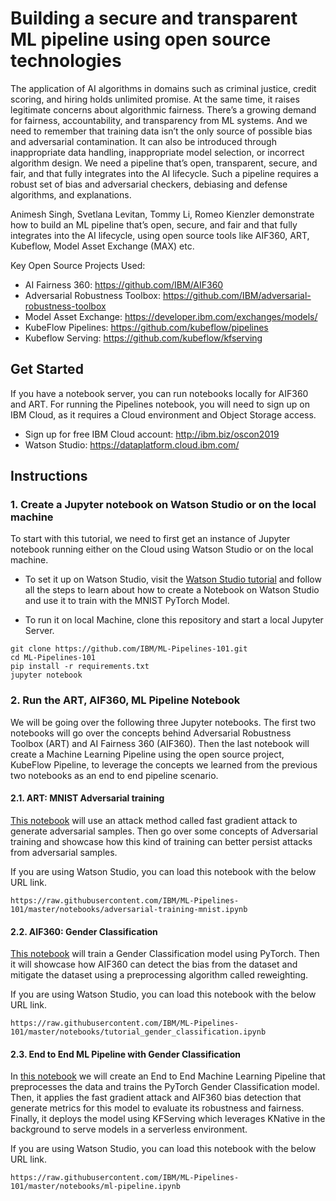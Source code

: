 # Building a secure and transparent ML pipeline using open source technologies
The application of AI algorithms in domains such as criminal justice, credit scoring, and hiring holds unlimited promise. At the same time, it raises legitimate concerns about algorithmic fairness. There’s a growing demand for fairness, accountability, and transparency from ML systems. And we need to remember that training data isn’t the only source of possible bias and adversarial contamination. It can also be introduced through inappropriate data handling, inappropriate model selection, or incorrect algorithm design. We need a pipeline that’s open, transparent, secure, and fair, and that fully integrates into the AI lifecycle. Such a pipeline requires a robust set of bias and adversarial checkers, debiasing and defense algorithms, and explanations.

Animesh Singh, Svetlana Levitan, Tommy Li, Romeo Kienzler demonstrate how to build an ML pipeline that’s open, secure, and fair and that fully integrates into the AI lifecycle, using open source tools like AIF360, ART, Kubeflow, Model Asset Exchange (MAX) etc.

Key Open Source Projects Used:

* AI Fairness 360: https://github.com/IBM/AIF360
* Adversarial Robustness Toolbox: https://github.com/IBM/adversarial-robustness-toolbox
* Model Asset Exchange: https://developer.ibm.com/exchanges/models/
* KubeFlow Pipelines: https://github.com/kubeflow/pipelines
* Kubeflow Serving: https://github.com/kubeflow/kfserving

## Get Started 
If you have a notebook server, you can run notebooks locally for AIF360 and ART. For running the Pipelines notebook, you will need to sign up on IBM Cloud, as it requires a Cloud environment and Object Storage access.

- Sign up for free IBM Cloud account: http://ibm.biz/oscon2019
- Watson Studio:  https://dataplatform.cloud.ibm.com/


## Instructions
### 1. Create a Jupyter notebook on Watson Studio or on the local machine
To start with this tutorial, we need to first get an instance of Jupyter notebook running either on the Cloud using Watson Studio or on the local machine. 

* To set it up on Watson Studio, visit the [Watson Studio tutorial](https://github.com/IBM/pytorch-on-watson-studio) and follow all the steps to learn about how to create a Notebook on Watson Studio and use it to train with the MNIST PyTorch Model.

* To run it on local Machine, clone this repository and start a local Jupyter Server.
```shell
git clone https://github.com/IBM/ML-Pipelines-101.git
cd ML-Pipelines-101
pip install -r requirements.txt
jupyter notebook
```

### 2. Run the ART, AIF360, ML Pipeline Notebook
We will be going over the following three Jupyter notebooks. The first two notebooks will 
go over the concepts behind Adversarial Robustness Toolbox (ART) and AI Fairness 360 (AIF360). Then the last notebook will create a Machine Learning Pipeline using the open source project,
KubeFlow Pipeline, to leverage the concepts we learned from the previous two notebooks as an end to end pipeline scenario. 

#### 2.1. ART: MNIST Adversarial training
[This notebook](notebooks/adversarial-training-mnist.ipynb) will use an attack method called fast gradient attack to generate adversarial samples. Then go over some 
concepts of Adversarial training and showcase how this kind of training can better persist attacks from adversarial samples.

If you are using Watson Studio, you can load this notebook with the below URL link.
```shell
https://raw.githubusercontent.com/IBM/ML-Pipelines-101/master/notebooks/adversarial-training-mnist.ipynb
```

#### 2.2. AIF360: Gender Classification
[This notebook](notebooks/tutorial_gender_classification.ipynb) will train a Gender Classification model using PyTorch. Then it will showcase how AIF360 can detect the bias
from the dataset and mitigate the dataset using a preprocessing algorithm called reweighting.

If you are using Watson Studio, you can load this notebook with the below URL link.
```shell
https://raw.githubusercontent.com/IBM/ML-Pipelines-101/master/notebooks/tutorial_gender_classification.ipynb
```

#### 2.3. End to End ML Pipeline with Gender Classification
In [this notebook](notebooks/ml-pipeline.ipynb) we will create an End to End Machine Learning Pipeline that preprocesses the data and trains the PyTorch Gender Classification model. Then, it applies the fast gradient attack
and AIF360 bias detection that generate metrics for this model to evaluate its robustness and fairness. Finally, it deploys the model 
using KFServing which leverages KNative in the background to serve models in a serverless environment.

If you are using Watson Studio, you can load this notebook with the below URL link.
```shell
https://raw.githubusercontent.com/IBM/ML-Pipelines-101/master/notebooks/ml-pipeline.ipynb
```
